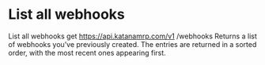 # List all webhooks

List all webhooks get https://api.katanamrp.com/v1 /webhooks Returns a list of webhooks
you’ve previously created. The entries are returned in a sorted order, with the most
recent ones appearing first.
